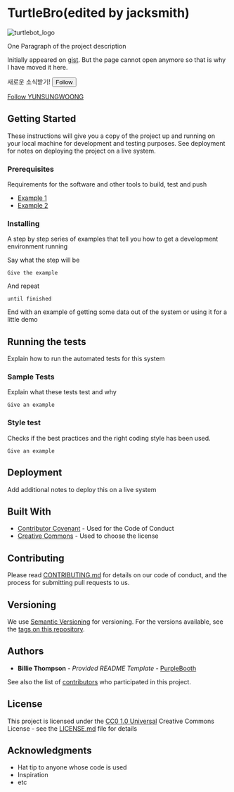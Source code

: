 # TurtleBro(edited by jacksmith)
![turtlebot_logo](https://github.com/YUNSUNGWOONG/turtlebot_projects/assets/100409315/22479410-7663-4cc2-ae15-00730cb716b8)


One Paragraph of the project description

Initially appeared on
[gist](https://gist.github.com/PurpleBooth/109311bb0361f32d87a2). But the page cannot open anymore so that is why I have moved it here.

새로운 소식받기!
<input type="submit" name="commit" value="Follow" class="btn btn-block" title="Follow YUNSUNGWOONG" aria-label="Follow YUNSUNGWOONG" data-hydro-click='{"event_type":"user_profile.click","payload":{"profile_user_id":100409315,"target":"FOLLOW_BUTTON","user_id":145294961,"originating_url":"https://github.com/YUNSUNGWOONG"}}' data-hydro-click-hmac="1da90414be3831db961eeec22401d84bb7bbb96c8f01600bcc13d28f70820a31" data-disable-with="Follow">

[Follow YUNSUNGWOONG](https://github.com/YUNSUNGWOONG)


## Getting Started

These instructions will give you a copy of the project up and running on
your local machine for development and testing purposes. See deployment
for notes on deploying the project on a live system.

### Prerequisites

Requirements for the software and other tools to build, test and push 
- [Example 1](https://www.example.com)
- [Example 2](https://www.example.com)

### Installing

A step by step series of examples that tell you how to get a development
environment running

Say what the step will be

    Give the example

And repeat

    until finished

End with an example of getting some data out of the system or using it
for a little demo

## Running the tests

Explain how to run the automated tests for this system

### Sample Tests

Explain what these tests test and why

    Give an example

### Style test

Checks if the best practices and the right coding style has been used.

    Give an example

## Deployment

Add additional notes to deploy this on a live system

## Built With

  - [Contributor Covenant](https://www.contributor-covenant.org/) - Used
    for the Code of Conduct
  - [Creative Commons](https://creativecommons.org/) - Used to choose
    the license

## Contributing

Please read [CONTRIBUTING.md](CONTRIBUTING.md) for details on our code
of conduct, and the process for submitting pull requests to us.

## Versioning

We use [Semantic Versioning](http://semver.org/) for versioning. For the versions
available, see the [tags on this
repository](https://github.com/PurpleBooth/a-good-readme-template/tags).

## Authors

  - **Billie Thompson** - *Provided README Template* -
    [PurpleBooth](https://github.com/PurpleBooth)

See also the list of
[contributors](https://github.com/PurpleBooth/a-good-readme-template/contributors)
who participated in this project.

## License

This project is licensed under the [CC0 1.0 Universal](LICENSE.md)
Creative Commons License - see the [LICENSE.md](LICENSE.md) file for
details

## Acknowledgments

  - Hat tip to anyone whose code is used
  - Inspiration
  - etc
